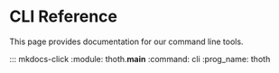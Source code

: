 # CLI Reference

This page provides documentation for our command line tools.

::: mkdocs-click
    :module: thoth.__main__
    :command: cli
    :prog_name: thoth